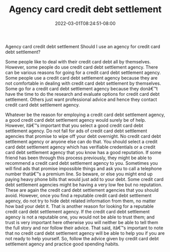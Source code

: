 ﻿---
title: "Agency card credit debt settlement"
date: 2022-03-01T08:24:51-08:00
description: "Credit_Card_Debt Tips for Web Success"
featured_image: "/images/Credit_Card_Debt.jpg"
tags: ["Credit Card Debt"]
---

Agency card credit debt settlement
Should I use an agency for credit card debt settlement?

Some people like to deal with their credit card debt all by themselves. However, some people do use credit card debt settlement agency. There can be various reasons for going for a credit card debt settlement agency. Some people use a credit card debt settlement agency because they are not comfortable in dealing with credit card debt settlement by themselves. Some go for a credit card debt settlement agency because they donâ€™t have the time to do the research and evaluate options for credit card debt settlement. Others just want professional advice and hence they contact credit card debt settlement agency.

Whatever be the reason for employing a credit card debt settlement agency, a good credit card debt settlement agency would surely be of help. However, itâ€™s important that you select a good credit card debt settlement agency. Do not fall for ads of credit card debt settlement agencies that promise to wipe off your debt overnight. No credit card debt settlement agency or anyone else can do that. You should select a credit card debt settlement agency which has verifiable credentials or a credit card debt settlement agency that you know has a good reputation. If some friend has been through this process previously, they might be able to recommend a credit card debt settlement agency to you. Sometimes you will find ads that promise impossible things and ask you to call a telephone number thatâ€™s a premium line. So beware, or else you might end up paying heavy phone bills that would just add to your debt. Some credit card debt settlement agencies might be having a very low fee but no reputation. These are again the credit card debt settlement agencies that you should avoid. However, once you find a reputable credit card debt settlement agency, do not try to hide debt related information from them, no matter how bad your debt it. That is another reason for looking for a reputable credit card debt settlement agency. If the credit card debt settlement agency is not a reputable one, you would not be able to trust them; and trust is very important here otherwise you will neither be able to tell them the full story and nor follow their advice. That said, itâ€™s important to note that no credit card debt settlement agency will be able to help you if you are not ready to help yourself. So, follow the advice given by credit card debt settlement agency and practice good spending habits. 

